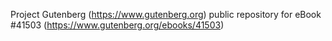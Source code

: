 Project Gutenberg (https://www.gutenberg.org) public repository for eBook #41503 (https://www.gutenberg.org/ebooks/41503)
